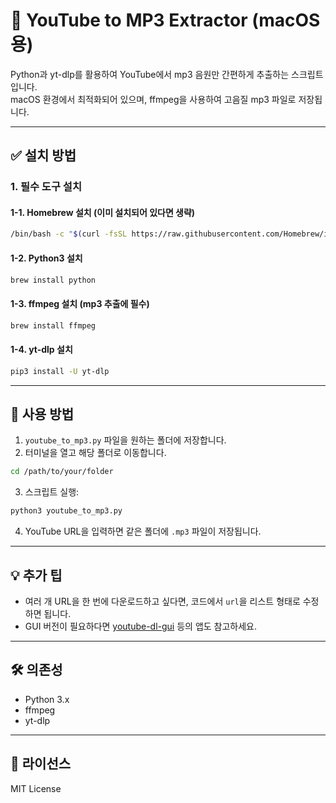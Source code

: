 # 🎵 YouTube to MP3 Extractor (macOS용)

Python과 yt-dlp를 활용하여 YouTube에서 mp3 음원만 간편하게 추출하는 스크립트입니다.  
macOS 환경에서 최적화되어 있으며, ffmpeg을 사용하여 고음질 mp3 파일로 저장됩니다.

---

## ✅ 설치 방법

### 1. 필수 도구 설치

#### 1-1. Homebrew 설치 (이미 설치되어 있다면 생략)

```bash
/bin/bash -c "$(curl -fsSL https://raw.githubusercontent.com/Homebrew/install/HEAD/install.sh)"
```

#### 1-2. Python3 설치

```bash
brew install python
```

#### 1-3. ffmpeg 설치 (mp3 추출에 필수)

```bash
brew install ffmpeg
```

#### 1-4. yt-dlp 설치

```bash
pip3 install -U yt-dlp
```

---

## 🚀 사용 방법

1. `youtube_to_mp3.py` 파일을 원하는 폴더에 저장합니다.
2. 터미널을 열고 해당 폴더로 이동합니다.

```bash
cd /path/to/your/folder
```

3. 스크립트 실행:

```bash
python3 youtube_to_mp3.py
```

4. YouTube URL을 입력하면 같은 폴더에 `.mp3` 파일이 저장됩니다.

---

## 💡 추가 팁

- 여러 개 URL을 한 번에 다운로드하고 싶다면, 코드에서 `url`을 리스트 형태로 수정하면 됩니다.
- GUI 버전이 필요하다면 [youtube-dl-gui](https://github.com/MrS0m30n3/youtube-dl-gui) 등의 앱도 참고하세요.

---

## 🛠️ 의존성

- Python 3.x
- ffmpeg
- yt-dlp

---

## 📄 라이선스

MIT License
